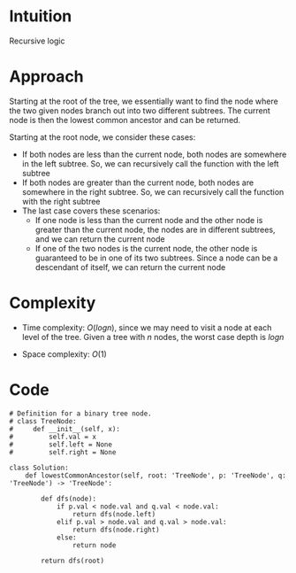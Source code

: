 # Intuition
Recursive logic

# Approach
Starting at the root of the tree, we essentially want to find the node where the two given nodes branch out into two different subtrees. The current node is then the lowest common ancestor and can be returned.

Starting at the root node, we consider these cases:

- If both nodes are less than the current node, both nodes are somewhere in the left subtree. So, we can recursively call the function with the left subtree
- If both nodes are greater than the current node, both nodes are somewhere in the right subtree. So, we can recursively call the function with the right subtree
- The last case covers these scenarios:
    - If one node is less than the current node and the other node is greater than the current node, the nodes are in different subtrees, and we can return the current node
    - If one of the two nodes is the current node, the other node is guaranteed to be in one of its two subtrees. Since a node can be a descendant of itself, we can return the current node

# Complexity
- Time complexity: $O(logn)$, since we may need to visit a node at each level of the tree. Given a tree with $n$ nodes, the worst case depth is $logn$
<!-- Add your time complexity here, e.g. $$O(n)$$ -->

- Space complexity: $O(1)$
<!-- Add your space complexity here, e.g. $$O(n)$$ -->

# Code
```python3
# Definition for a binary tree node.
# class TreeNode:
#     def __init__(self, x):
#         self.val = x
#         self.left = None
#         self.right = None

class Solution:
    def lowestCommonAncestor(self, root: 'TreeNode', p: 'TreeNode', q: 'TreeNode') -> 'TreeNode':

        def dfs(node):
            if p.val < node.val and q.val < node.val:
                return dfs(node.left)
            elif p.val > node.val and q.val > node.val:
                return dfs(node.right)
            else:
                return node

        return dfs(root)

```
